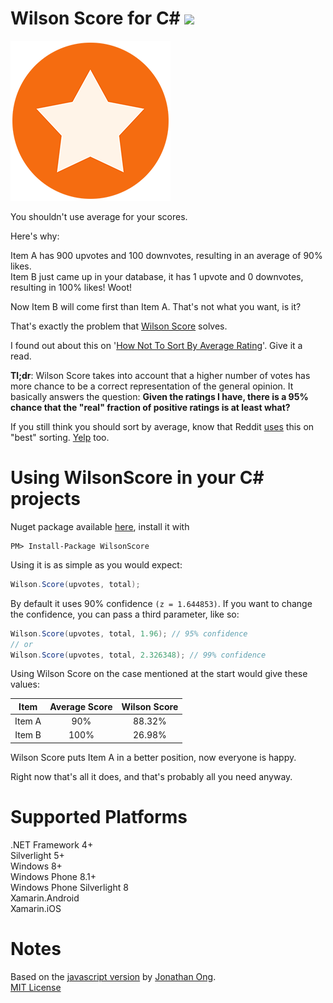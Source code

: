 Wilson Score for C# ![](https://img.shields.io/nuget/v/WilsonScore.svg?style=flat)
===================
![](https://raw.githubusercontent.com/akamud/wilson-score-csharp/master/logo-256.png)

You shouldn't use average for your scores.

Here's why:

Item A has 900 upvotes and 100 downvotes, resulting in an average of 90% likes. <br />
Item B just came up in your database, it has 1 upvote and 0 downvotes, resulting in 100% likes! Woot!

Now Item B will come first than Item A. That's not what you want, is it?

That's exactly the problem that [Wilson Score](http://en.wikipedia.org/wiki/Binomial_proportion_confidence_interval#Wilson_score_interval) solves.

I found out about this on '[How Not To Sort By Average Rating](http://www.evanmiller.org/how-not-to-sort-by-average-rating.html)'. Give it a read.

**Tl;dr**: Wilson Score takes into account that a higher number of votes has more chance to be a correct representation of the general opinion. It basically answers the question: **Given the ratings I have, there is a 95% chance that the "real" fraction of positive ratings is at least what?**

If you still think you should sort by average, know that Reddit [uses](http://amix.dk/blog/post/19588) this on "best" sorting. [Yelp](http://officialblog.yelp.com/2011/02/the-most-romantic-city-on-yelp-is.html) too.

Using WilsonScore in your C# projects
=========
Nuget package available [here](https://www.nuget.org/packages/WilsonScore/), install it with
```
PM> Install-Package WilsonScore
```

Using it is as simple as you would expect:
```C#
Wilson.Score(upvotes, total);
```

By default it uses 90% confidence `(z = 1.644853)`. If you want to change the confidence, you can pass a third parameter, like so:
```C#
Wilson.Score(upvotes, total, 1.96); // 95% confidence
// or
Wilson.Score(upvotes, total, 2.326348); // 99% confidence
```

Using Wilson Score on the case mentioned at the start would give these values:

Item | Average Score | Wilson Score
:----: | :-------: | :------------:
Item A | 90%  | 88.32%
Item B | 100% | 26.98%

Wilson Score puts Item A in a better position, now everyone is happy.

Right now that's all it does, and that's probably all you need anyway.

Supported Platforms
==========
.NET Framework 4+ <br />
Silverlight 5+  <br />
Windows 8+  <br />
Windows Phone 8.1+  <br />
Windows Phone Silverlight 8  <br />
Xamarin.Android  <br />
Xamarin.iOS  <br />

Notes
==========
Based on the [javascript version](https://github.com/math-utils/wilson-score) by [Jonathan Ong](https://github.com/jonathanong). <br />
[MIT License](https://github.com/akamud/wilson-score-csharp/blob/master/LICENSE)
